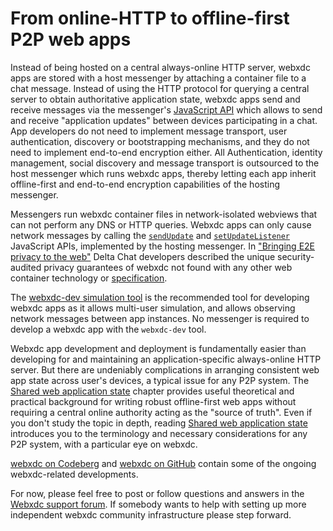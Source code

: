 # From online-HTTP to offline-first P2P web apps

Instead of being hosted on a central always-online HTTP server, 
webxdc apps are stored with a host messenger by attaching a container file to a chat message. 
Instead of using the HTTP protocol for querying a central server to obtain authoritative application state,
webxdc apps send and receive messages via the messenger's [JavaScript API]
which allows to send and receive "application updates" between devices participating in a chat. 
App developers do not need to implement message transport, user authentication, 
discovery or bootstrapping mechanisms, and they do not need to implement end-to-end encryption either. 
All Authentication, identity management, social discovery and message transport 
is outsourced to the host messenger which runs webxdc apps,
thereby letting each app inherit offline-first and end-to-end encryption 
capabilities of the hosting messenger. 

Messengers run webxdc container files in network-isolated webviews that can not perform any DNS or HTTP queries.
Webxdc apps can only cause network messages by calling the [`sendUpdate`](./spec/sendUpdate.html)
and [`setUpdateListener`](./spec/setUpdateListener.html) JavaScript APIs,
implemented by the hosting messenger. 
In ["Bringing E2E privacy to the web"](https://delta.chat/en/2023-05-22-webxdc-security) 
Delta Chat developers described the unique security-audited privacy guarantees of webxdc 
not found with any other web container technology or [specification](./spec/index.html). 

The [webxdc-dev simulation tool](https://github.com/webxdc/webxdc-dev) is the recommended 
tool for developing webxdc apps as it allows multi-user simulation, 
and allows observing network messages between app instances. 
No messenger is required to develop a webxdc app with the `webxdc-dev` tool. 

Webxdc app development and deployment is fundamentally easier than 
developing for and maintaining an application-specific always-online HTTP server. 
But there are undeniably complications in arranging consistent web app state 
across user's devices, a typical issue for any P2P system. 
The [Shared web application state] chapter 
provides useful theoretical and practical background for writing robust offline-first web apps
without requiring a central online authority acting as the "source of truth". 
Even if you don't study the topic in depth, reading [Shared web application state] 
introduces you to the terminology and necessary considerations 
for any P2P system, with a particular eye on webxdc. 


[webxdc on Codeberg](https://codeberg.org/webxdc) and [webxdc on GitHub](https://github.com/webxdc) 
contain some of the ongoing webxdc-related developments.  

For now, please feel free to post or follow questions and answers 
in the [Webxdc support forum](https://support.delta.chat/c/webxdc/20). 
If somebody wants to help with setting up more independent 
webxdc community infrastructure please step forward. 

[Shared web application state]: /shared-state/index.html 
[JavaScript API]: /spec/index.html#webxdc-api
[Messenger implementation]: /spec/index.html#messenger-implementation
